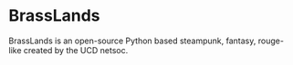 # BrassLands
BrassLands is an open-source Python based steampunk, fantasy, rouge-like created by the UCD netsoc.
